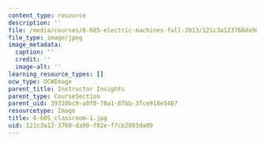 ```yaml
---
content_type: resource
description: ''
file: /media/courses/6-685-electric-machines-fall-2013/121c3a123768da90f82ef7cb2003da09_6-685_classroom-1.jpg
file_type: image/jpeg
image_metadata:
  caption: ''
  credit: ''
  image-alt: ''
learning_resource_types: []
ocw_type: OCWImage
parent_title: Instructor Insights
parent_type: CourseSection
parent_uid: 39310bc9-a8f0-70a1-87bb-3fce918e5487
resourcetype: Image
title: 6-685_classroom-1.jpg
uid: 121c3a12-3768-da90-f82e-f7cb2003da09
---
```


